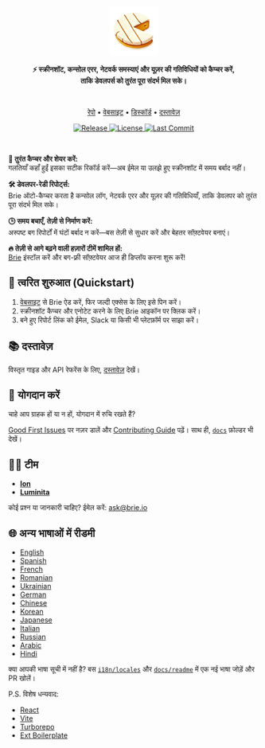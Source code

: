 <p align="center">
  <a href="https://go.brie.io/lp">
    <img src="https://github.com/briehq/.github/raw/main/profile/content/brie-icon-400x400.png" width="100px" alt="Brie - Capture bugs" />
  </a>
</p>

<p align="center">
  <strong>⚡️ स्क्रीनशॉट, कन्सोल एरर, नेटवर्क समस्याएं और यूज़र की गतिविधियों को कैप्चर करें,<br />ताकि डेवलपर्स को तुरंत पूरा संदर्भ मिल सके।</strong>
</p>

<br />

<p align="center">
   <a href="https://go.brie.io/github" target="_blank">रेपो</a> •
  <a href="https://go.brie.io/lp" target="_blank">वेबसाइट</a> •
  <a href="https://go.brie.io/discord" target="_blank">डिस्कॉर्ड</a> •
  <a href="https://go.brie.io/docs" target="_blank">दस्तावेज़</a>
</p>

<p align="center">
  <a href="https://github.com/briehq/brie-extension/actions/workflows/release.yml">
    <img src="https://github.com/briehq/brie-extension/actions/workflows/release.yml/badge.svg" alt="Release" />
  </a>
  <a href="https://github.com/briehq/brie-extension/blob/main/LICENSE.md">
    <img src="https://img.shields.io/github/license/briehq/brie-extension" alt="License" />
  </a>
  <a href="https://github.com/briehq/brie-extension/commits/main">
    <img src="https://img.shields.io/github/last-commit/briehq/brie-extension" alt="Last Commit" />
  </a>
</p>

<br />

**🚀 तुरंत कैप्चर और शेयर करें:**  
गलतियाँ कहाँ हुईं इसका सटीक रिकॉर्ड करें—अब ईमेल या उलझे हुए स्क्रीनशॉट में समय बर्बाद नहीं।

**🛠️ डेवलपर-रेडी रिपोर्ट्स:**  
Brie ऑटो-कैप्चर करता है कन्सोल लॉग, नेटवर्क एरर और यूज़र की गतिविधियाँ, ताकि डेवलपर को तुरंत पूरा संदर्भ मिल सके।

**🕒 समय बचाएँ, तेज़ी से निर्माण करें:**  
अस्पष्ट बग रिपोर्टों में घंटों बर्बाद न करें—बस तेज़ी से सुधार करें और बेहतर सॉफ़्टवेयर बनाएं।

**🔥 तेज़ी से आगे बढ़ने वाली हज़ारों टीमें शामिल हों:**  
[Brie](https://go.brie.io/lp) इंस्टॉल करें और बग-फ़्री सॉफ़्टवेयर आज ही डिप्लॉय करना शुरू करें!

## 💫 त्वरित शुरुआत (Quickstart)

1. [वेबसाइट](https://go.brie.io/lp) से Brie ऐड करें, फिर जल्दी एक्सेस के लिए इसे पिन करें।
2. स्क्रीनशॉट कैप्चर और एनोटेट करने के लिए Brie आइकॉन पर क्लिक करें।
3. बने हुए रिपोर्ट लिंक को ईमेल, Slack या किसी भी प्लेटफ़ॉर्म पर साझा करें।

## 📚 दस्तावेज़

विस्तृत गाइड और API रेफरेंस के लिए, [दस्तावेज़](https://go.brie.io/docs) देखें।

## 🤝 योगदान करें

चाहे आप ग्राहक हों या न हों, योगदान में रुचि रखते हैं?

[Good First Issues](https://github.com/briehq/brie-extension/labels/good%20first%20issue) पर नज़र डालें और [Contributing Guide](./docs/CONTRIBUTING.md) पढ़ें। साथ ही, [`docs`](./docs) फ़ोल्डर भी देखें।

## 👨‍💻 टीम

- **[Ion](https://github.com/ionleu)**
- **[Luminita](https://github.com/luminita)**

कोई प्रश्न या जानकारी चाहिए? ईमेल करें: ask@brie.io

## 🌐 अन्य भाषाओं में रीडमी

- [English](https://github.com/briehq/brie-extension)
- [Spanish](./docs/readme/es.md)
- [French](./docs/readme/fr.md)
- [Romanian](./docs/readme/ro.md)
- [Ukrainian](./docs/readme/ua.md)
- [German](./docs/readme/de.md)
- [Chinese](./docs/readme/zh-Hans.md)
- [Korean](./docs/readme/ko.md)
- [Japanese](./docs/readme/ja.md)
- [Italian](./docs/readme/it.md)
- [Russian](./docs/readme/ru.md)
- [Arabic](./docs/readme/ar.md)
- [Hindi](./docs/readme/hi.md)

क्या आपकी भाषा सूची में नहीं है? बस [`i18n/locales`](./packages/i18n/locales) और [`docs/readme`](./docs/readme) में एक नई भाषा जोड़ें और PR खोलें।

P.S. विशेष धन्यवाद:

- [React](https://github.com/facebook/react)
- [Vite](https://github.com/vitejs/vite)
- [Turborepo](https://github.com/vercel/turborepo)
- [Ext Boilerplate](https://github.com/Jonghakseo/chrome-extension-boilerplate-react-vite)
